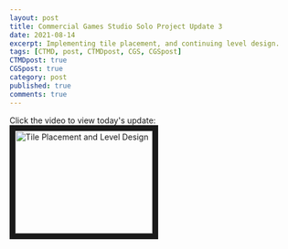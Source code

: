 ```yaml
---
layout: post
title: Commercial Games Studio Solo Project Update 3
date: 2021-08-14
excerpt: Implementing tile placement, and continuing level design.
tags: [CTMD, post, CTMDpost, CGS, CGSpost]
CTMDpost: true
CGSpost: true
category: post
published: true
comments: true
---
```

Click the video to view today's update:
<a href="http://www.youtube.com/watch?feature=player_embedded&v=meBYSnTbMpg" target="_blank"><img src="http://img.youtube.com/vi/meBYSnTbMpg/0.jpg" alt="Tile Placement and Level Design" width="240" height="180" border="10" /></a>
